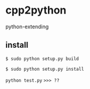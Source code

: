 # cpp2python
python-extending


## install

`$ sudo python setup.py build`

`$ sudo python setup.py install`

`python test.py`
`>>> ??`
